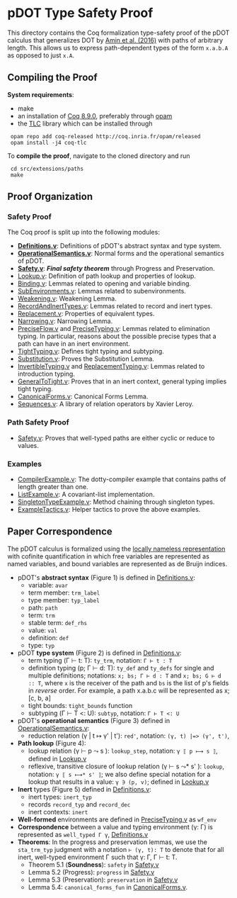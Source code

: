 pDOT Type Safety Proof
======================

This directory contains the Coq formalization type-safety proof of
the pDOT calculus that generalizes DOT by
[Amin et al. (2016)](https://infoscience.epfl.ch/record/215280)
with paths of arbitrary length. This allows
us to express path-dependent types of the form `x.a.b.A` as opposed to
just `x.A`.

## Compiling the Proof

**System requirements**:

  - make
  - an installation of [Coq 8.9.0](https://coq.inria.fr/opam-using.html), preferably through [opam](https://opam.ocaml.org/)
  - the [TLC](https://gitlab.inria.fr/charguer/tlc) library which can
  be installed through

```
 opam repo add coq-released http://coq.inria.fr/opam/released
 opam install -j4 coq-tlc
```

To **compile the proof**, navigate to the cloned directory and run

```
 cd src/extensions/paths
 make
```

## Proof Organization

### Safety Proof
The Coq proof is split up into the following modules:

  - **[Definitions.v](proof/Definitions.v)**: Definitions of pDOT's
    abstract syntax and type system.
  - **[OperationalSemantics.v](proof/OperationalSemantics.v)**:
    Normal forms and the operational semantics of pDOT.
  - **[Safety.v](proof/Safety.v)**: ***Final safety theorem***
    through Progress and Preservation.
  - [Lookup.v](proof/Lookup.v): Definition of path lookup and
    properties of lookup.
  - [Binding.v](proof/Binding.v): Lemmas related to opening and
    variable binding.
  - [SubEnvironments.v](proof/SubEnvironments.v): Lemmas related to
    subenvironments.
  - [Weakening.v](proof/Weakening.v): Weakening Lemma.
  - [RecordAndInertTypes.v](proof/RecordAndInertTypes.v): Lemmas
    related to record and inert types.
  - [Replacement.v](proof/Replacement.v): Properties of equivalent
    types.
  - [Narrowing.v](proof/Narrowing.v): Narrowing Lemma.
  - [PreciseFlow.v](proof/PreciseFlow.v) and
    [PreciseTyping.v](proof/PreciseTyping.v): Lemmas related to
    elimination typing. In particular, reasons about the possible
    precise types that a path can have in an inert environment.
  - [TightTyping.v](proof/TightTyping.v): Defines tight typing and
    subtyping.
  - [Substitution.v](proof/Substitution.v): Proves the Substitution
    Lemma.
  - [InvertibleTyping.v](proof/InvertibleTyping.v) and
    [ReplacementTyping.v](proof/ReplacementTyping.v): Lemmas related to
    introduction typing.
  - [GeneralToTight.v](proof/GeneralToTight.v): Proves that in an
    inert context, general typing implies tight typing.
  - [CanonicalForms.v](proof/CanonicalForms.v): Canonical Forms
    Lemma.
  - [Sequences.v](proof/Sequences.v): A library of relation
    operators by Xavier Leroy.

### Path Safety Proof

* [Safety.v](proof/Safety.v): Proves that well-typed paths
    are either cyclic or reduce to values.

### Examples

  - [CompilerExample.v](proof/CompilerExample.v): The dotty-compiler
    example that contains paths of length greater than one.
  - [ListExample.v](proof/ListExample.v): A covariant-list
    implementation.
  - [SingletonTypeExample.v](proof/SingletonTypeExample.v):
    Method chaining through singleton types.
  - [ExampleTactics.v](proof/ExampleTactics.v): Helper tactics to prove
    the above examples.

<!--The following figure shows a dependency graph between the Coq modules:-->

<!--![Dependency graph](paths/doc/graph.png)-->

## Paper Correspondence

The pDOT calculus is formalized using the [locally nameless
representation](http://www.chargueraud.org/softs/ln/)
with cofinite quantification
in which free variables are represented as named variables,
and bound variables are represented as de Bruijn indices.

- pDOT's **abstract syntax** (Figure 1)
    is defined in [Definitions.v](proof/Definitions.v):
    - variable: `avar`
    - term member: `trm_label`
    - type member: `typ_label`
    - path: `path`
    - term: `trm`
    - stable term: `def_rhs`
    - value: `val`
    - definition: `def`
    - type: `typ`
- pDOT **type system** (Figure 2)
    is defined in [Definitions.v](proof/Definitions.v):
    - term typing (Γ ⊢ t: T): `ty_trm`, notation: `Γ ⊢ t : T`
    - definition typing (p; Γ ⊢ d: T): `ty_def` and `ty_defs` for single
        and multiple definitions; notations: `x; bs; Γ ⊢ d : T` and
        `x; bs; G ⊢ d :: T`, where `x` is the receiver of the
        path and `bs` is the list of p's fields in *reverse* order.
        For example, a path x.a.b.c will be represented as
        x; \[c, b, a\]
    - tight bounds: `tight_bounds` function
    - subtyping (Γ ⊢ T <: U): `subtyp`, notation: `Γ ⊢ T <: U`
- pDOT's **operational semantics** (Figure 3)
    defined in [OperationalSemantics.v](proof/OperationalSemantics.v):
    - reduction relation (γ | t ↦ γ' | t'):
        `red'`, notation: `(γ, t) |=> (γ', t')`,
- **Path lookup** (Figure 4):
    - lookup relation (γ ⊢ p ⤳ s ):
        `lookup_step`, notation: `γ ⟦ p ⟼ s ⟧`,
        defined in
        [Lookup.v](proof/Lookup.v)
    - reflexive, transitive closure of lookup relation (γ ⊢ s ⤳* s' ):
        `lookup`, notation: `γ ⟦ s ⟼* s' ⟧`;
        we also define special notation for a lookup that results
        in a value: `γ ∋ (p, v)`;
        defined in
        [Lookup.v](proof/Lookup.v)
- **Inert** types (Figure 5)
    defined in [Definitions.v](proof/Definitions.v):
    - inert types: `inert_typ`
    - records `record_typ` and `record_dec`
    - inert contexts: `inert`
- **Well-formed** environments are defined in
    [PreciseTyping.v](proof/PreciseTyping.v) as `wf_env`
- **Correspondence** between a value and typing environment
    (γ: Γ) is represented as `well_typed Γ γ`,
    [Definitions.v](proof/Definitions.v)
- **Theorems**:
    In the progress and preservation lemmas,
    we use the `sta_trm_typ` judgment with a notation `⊢ (γ, t): T` to
    denote that for all inert, well-typed environment Γ such that
    γ: Γ, Γ ⊢ t: T.
  - Theorem 5.1 (**Soundness**): `safety` in [Safety.v](proof/Safety.v)
  - Lemma 5.2 (Progress): `progress` in [Safety.v](proof/Safety.v)
  - Lemma 5.3 (Preservation): `preservation` in [Safety.v](proof/Safety.v)
  - Lemma 5.4: `canonical_forms_fun` in
    [CanonicalForms.v](proof/CanonicalForms.v).
